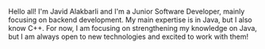 Hello all! I'm Javid Alakbarli and I'm a Junior Software Developer, mainly focusing on backend development. My main expertise is in Java, but I also know C++. For now, I am focusing on strengthening my knowledge on Java, but I am always open to new technologies and excited to work with them! 
